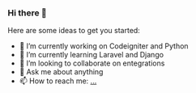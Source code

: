### Hi there 👋


Here are some ideas to get you started:

- 🔭 I’m currently working on Codeigniter and Python
- 🌱 I’m currently learning Laravel and Django
- 👯 I’m looking to collaborate on entegrations
- 💬 Ask me about anything
- 📫 How to reach me: [...](https://t.me/andishmandsaadi)

